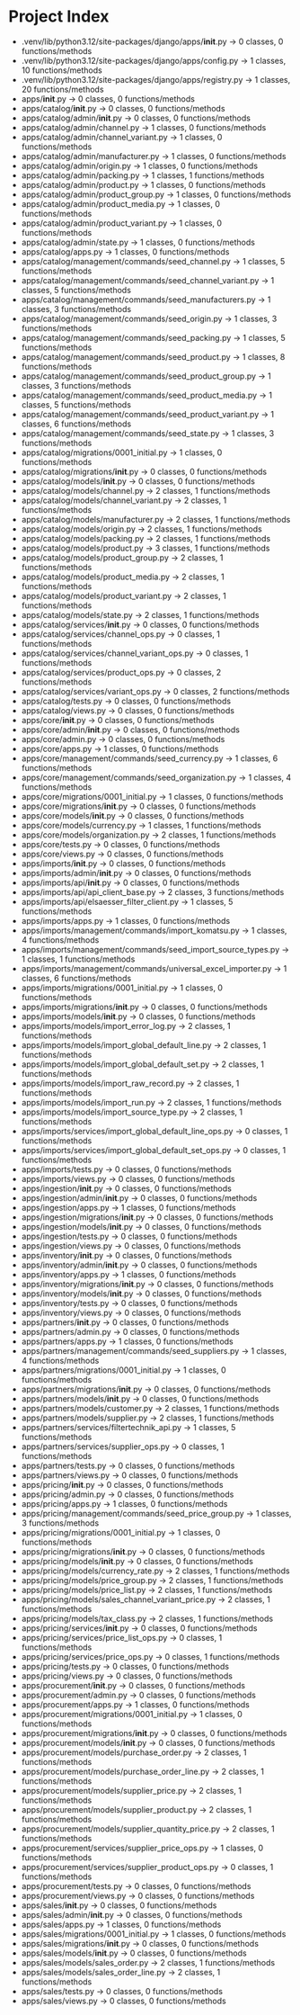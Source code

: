 # Project Index

- .venv/lib/python3.12/site-packages/django/apps/__init__.py → 0 classes, 0 functions/methods
- .venv/lib/python3.12/site-packages/django/apps/config.py → 1 classes, 10 functions/methods
- .venv/lib/python3.12/site-packages/django/apps/registry.py → 1 classes, 20 functions/methods
- apps/__init__.py → 0 classes, 0 functions/methods
- apps/catalog/__init__.py → 0 classes, 0 functions/methods
- apps/catalog/admin/__init__.py → 0 classes, 0 functions/methods
- apps/catalog/admin/channel.py → 1 classes, 0 functions/methods
- apps/catalog/admin/channel_variant.py → 1 classes, 0 functions/methods
- apps/catalog/admin/manufacturer.py → 1 classes, 0 functions/methods
- apps/catalog/admin/origin.py → 1 classes, 0 functions/methods
- apps/catalog/admin/packing.py → 1 classes, 1 functions/methods
- apps/catalog/admin/product.py → 1 classes, 0 functions/methods
- apps/catalog/admin/product_group.py → 1 classes, 0 functions/methods
- apps/catalog/admin/product_media.py → 1 classes, 0 functions/methods
- apps/catalog/admin/product_variant.py → 1 classes, 0 functions/methods
- apps/catalog/admin/state.py → 1 classes, 0 functions/methods
- apps/catalog/apps.py → 1 classes, 0 functions/methods
- apps/catalog/management/commands/seed_channel.py → 1 classes, 5 functions/methods
- apps/catalog/management/commands/seed_channel_variant.py → 1 classes, 5 functions/methods
- apps/catalog/management/commands/seed_manufacturers.py → 1 classes, 3 functions/methods
- apps/catalog/management/commands/seed_origin.py → 1 classes, 3 functions/methods
- apps/catalog/management/commands/seed_packing.py → 1 classes, 5 functions/methods
- apps/catalog/management/commands/seed_product.py → 1 classes, 8 functions/methods
- apps/catalog/management/commands/seed_product_group.py → 1 classes, 3 functions/methods
- apps/catalog/management/commands/seed_product_media.py → 1 classes, 5 functions/methods
- apps/catalog/management/commands/seed_product_variant.py → 1 classes, 6 functions/methods
- apps/catalog/management/commands/seed_state.py → 1 classes, 3 functions/methods
- apps/catalog/migrations/0001_initial.py → 1 classes, 0 functions/methods
- apps/catalog/migrations/__init__.py → 0 classes, 0 functions/methods
- apps/catalog/models/__init__.py → 0 classes, 0 functions/methods
- apps/catalog/models/channel.py → 2 classes, 1 functions/methods
- apps/catalog/models/channel_variant.py → 2 classes, 1 functions/methods
- apps/catalog/models/manufacturer.py → 2 classes, 1 functions/methods
- apps/catalog/models/origin.py → 2 classes, 1 functions/methods
- apps/catalog/models/packing.py → 2 classes, 1 functions/methods
- apps/catalog/models/product.py → 3 classes, 1 functions/methods
- apps/catalog/models/product_group.py → 2 classes, 1 functions/methods
- apps/catalog/models/product_media.py → 2 classes, 1 functions/methods
- apps/catalog/models/product_variant.py → 2 classes, 1 functions/methods
- apps/catalog/models/state.py → 2 classes, 1 functions/methods
- apps/catalog/services/__init__.py → 0 classes, 0 functions/methods
- apps/catalog/services/channel_ops.py → 0 classes, 1 functions/methods
- apps/catalog/services/channel_variant_ops.py → 0 classes, 1 functions/methods
- apps/catalog/services/product_ops.py → 0 classes, 2 functions/methods
- apps/catalog/services/variant_ops.py → 0 classes, 2 functions/methods
- apps/catalog/tests.py → 0 classes, 0 functions/methods
- apps/catalog/views.py → 0 classes, 0 functions/methods
- apps/core/__init__.py → 0 classes, 0 functions/methods
- apps/core/admin/__init__.py → 0 classes, 0 functions/methods
- apps/core/admin.py → 0 classes, 0 functions/methods
- apps/core/apps.py → 1 classes, 0 functions/methods
- apps/core/management/commands/seed_currency.py → 1 classes, 6 functions/methods
- apps/core/management/commands/seed_organization.py → 1 classes, 4 functions/methods
- apps/core/migrations/0001_initial.py → 1 classes, 0 functions/methods
- apps/core/migrations/__init__.py → 0 classes, 0 functions/methods
- apps/core/models/__init__.py → 0 classes, 0 functions/methods
- apps/core/models/currency.py → 1 classes, 1 functions/methods
- apps/core/models/organization.py → 2 classes, 1 functions/methods
- apps/core/tests.py → 0 classes, 0 functions/methods
- apps/core/views.py → 0 classes, 0 functions/methods
- apps/imports/__init__.py → 0 classes, 0 functions/methods
- apps/imports/admin/__init__.py → 0 classes, 0 functions/methods
- apps/imports/api/__init__.py → 0 classes, 0 functions/methods
- apps/imports/api/api_client_base.py → 2 classes, 3 functions/methods
- apps/imports/api/elsaesser_filter_client.py → 1 classes, 5 functions/methods
- apps/imports/apps.py → 1 classes, 0 functions/methods
- apps/imports/management/commands/import_komatsu.py → 1 classes, 4 functions/methods
- apps/imports/management/commands/seed_import_source_types.py → 1 classes, 1 functions/methods
- apps/imports/management/commands/universal_excel_importer.py → 1 classes, 6 functions/methods
- apps/imports/migrations/0001_initial.py → 1 classes, 0 functions/methods
- apps/imports/migrations/__init__.py → 0 classes, 0 functions/methods
- apps/imports/models/__init__.py → 0 classes, 0 functions/methods
- apps/imports/models/import_error_log.py → 2 classes, 1 functions/methods
- apps/imports/models/import_global_default_line.py → 2 classes, 1 functions/methods
- apps/imports/models/import_global_default_set.py → 2 classes, 1 functions/methods
- apps/imports/models/import_raw_record.py → 2 classes, 1 functions/methods
- apps/imports/models/import_run.py → 2 classes, 1 functions/methods
- apps/imports/models/import_source_type.py → 2 classes, 1 functions/methods
- apps/imports/services/import_global_default_line_ops.py → 0 classes, 1 functions/methods
- apps/imports/services/import_global_default_set_ops.py → 0 classes, 1 functions/methods
- apps/imports/tests.py → 0 classes, 0 functions/methods
- apps/imports/views.py → 0 classes, 0 functions/methods
- apps/ingestion/__init__.py → 0 classes, 0 functions/methods
- apps/ingestion/admin/__init__.py → 0 classes, 0 functions/methods
- apps/ingestion/apps.py → 1 classes, 0 functions/methods
- apps/ingestion/migrations/__init__.py → 0 classes, 0 functions/methods
- apps/ingestion/models/__init__.py → 0 classes, 0 functions/methods
- apps/ingestion/tests.py → 0 classes, 0 functions/methods
- apps/ingestion/views.py → 0 classes, 0 functions/methods
- apps/inventory/__init__.py → 0 classes, 0 functions/methods
- apps/inventory/admin/__init__.py → 0 classes, 0 functions/methods
- apps/inventory/apps.py → 1 classes, 0 functions/methods
- apps/inventory/migrations/__init__.py → 0 classes, 0 functions/methods
- apps/inventory/models/__init__.py → 0 classes, 0 functions/methods
- apps/inventory/tests.py → 0 classes, 0 functions/methods
- apps/inventory/views.py → 0 classes, 0 functions/methods
- apps/partners/__init__.py → 0 classes, 0 functions/methods
- apps/partners/admin.py → 0 classes, 0 functions/methods
- apps/partners/apps.py → 1 classes, 0 functions/methods
- apps/partners/management/commands/seed_suppliers.py → 1 classes, 4 functions/methods
- apps/partners/migrations/0001_initial.py → 1 classes, 0 functions/methods
- apps/partners/migrations/__init__.py → 0 classes, 0 functions/methods
- apps/partners/models/__init__.py → 0 classes, 0 functions/methods
- apps/partners/models/customer.py → 2 classes, 1 functions/methods
- apps/partners/models/supplier.py → 2 classes, 1 functions/methods
- apps/partners/services/filtertechnik_api.py → 1 classes, 5 functions/methods
- apps/partners/services/supplier_ops.py → 0 classes, 1 functions/methods
- apps/partners/tests.py → 0 classes, 0 functions/methods
- apps/partners/views.py → 0 classes, 0 functions/methods
- apps/pricing/__init__.py → 0 classes, 0 functions/methods
- apps/pricing/admin.py → 0 classes, 0 functions/methods
- apps/pricing/apps.py → 1 classes, 0 functions/methods
- apps/pricing/management/commands/seed_price_group.py → 1 classes, 3 functions/methods
- apps/pricing/migrations/0001_initial.py → 1 classes, 0 functions/methods
- apps/pricing/migrations/__init__.py → 0 classes, 0 functions/methods
- apps/pricing/models/__init__.py → 0 classes, 0 functions/methods
- apps/pricing/models/currency_rate.py → 2 classes, 1 functions/methods
- apps/pricing/models/price_group.py → 2 classes, 1 functions/methods
- apps/pricing/models/price_list.py → 2 classes, 1 functions/methods
- apps/pricing/models/sales_channel_variant_price.py → 2 classes, 1 functions/methods
- apps/pricing/models/tax_class.py → 2 classes, 1 functions/methods
- apps/pricing/services/__init__.py → 0 classes, 0 functions/methods
- apps/pricing/services/price_list_ops.py → 0 classes, 1 functions/methods
- apps/pricing/services/price_ops.py → 0 classes, 1 functions/methods
- apps/pricing/tests.py → 0 classes, 0 functions/methods
- apps/pricing/views.py → 0 classes, 0 functions/methods
- apps/procurement/__init__.py → 0 classes, 0 functions/methods
- apps/procurement/admin.py → 0 classes, 0 functions/methods
- apps/procurement/apps.py → 1 classes, 0 functions/methods
- apps/procurement/migrations/0001_initial.py → 1 classes, 0 functions/methods
- apps/procurement/migrations/__init__.py → 0 classes, 0 functions/methods
- apps/procurement/models/__init__.py → 0 classes, 0 functions/methods
- apps/procurement/models/purchase_order.py → 2 classes, 1 functions/methods
- apps/procurement/models/purchase_order_line.py → 2 classes, 1 functions/methods
- apps/procurement/models/supplier_price.py → 2 classes, 1 functions/methods
- apps/procurement/models/supplier_product.py → 2 classes, 1 functions/methods
- apps/procurement/models/supplier_quantity_price.py → 2 classes, 1 functions/methods
- apps/procurement/services/supplier_price_ops.py → 1 classes, 0 functions/methods
- apps/procurement/services/supplier_product_ops.py → 0 classes, 1 functions/methods
- apps/procurement/tests.py → 0 classes, 0 functions/methods
- apps/procurement/views.py → 0 classes, 0 functions/methods
- apps/sales/__init__.py → 0 classes, 0 functions/methods
- apps/sales/admin/__init__.py → 0 classes, 0 functions/methods
- apps/sales/apps.py → 1 classes, 0 functions/methods
- apps/sales/migrations/0001_initial.py → 1 classes, 0 functions/methods
- apps/sales/migrations/__init__.py → 0 classes, 0 functions/methods
- apps/sales/models/__init__.py → 0 classes, 0 functions/methods
- apps/sales/models/sales_order.py → 2 classes, 1 functions/methods
- apps/sales/models/sales_order_line.py → 2 classes, 1 functions/methods
- apps/sales/tests.py → 0 classes, 0 functions/methods
- apps/sales/views.py → 0 classes, 0 functions/methods